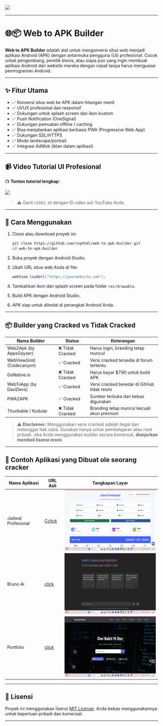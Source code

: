 <img src = "https://encrypted-tbn0.gstatic.com/images?q=tbn:ANd9GcS60fVDhcC8k4HrVf0QBVdDm16AofhTZWJJNw&s">

---

# 🌐📦 Web to APK Builder

**Web to APK Builder** adalah alat untuk mengonversi situs web menjadi aplikasi Android (APK) dengan antarmuka pengguna (UI) profesional. Cocok untuk pengembang, pemilik bisnis, atau siapa pun yang ingin membuat aplikasi Android dari website mereka dengan cepat tanpa harus menguasai pemrograman Android.

---

## ✨ Fitur Utama

* ✅ Konversi situs web ke APK dalam hitungan menit
* ✅ UI/UX profesional dan responsif
* ✅ Dukungan untuk splash screen dan ikon kustom
* ✅ Push Notification (OneSignal)
* ✅ Dukungan pemuatan offline / caching
* ✅ Bisa menjalankan aplikasi berbasis PWA (Progressive Web App)
* ✅ Dukungan SSL/HTTPS
* ✅ Mode landscape/portrait
* ✅ Integrasi AdMob (iklan dalam aplikasi)

---

## 📹 Video Tutorial UI Profesional

📺 **Tonton tutorial lengkap:**

<a href = "https://www.tiktok.com/@royhtml/video/7507841528899849478?is_from_webapp=1&sender_device=pc&web_id=7489705398321759751"><img src = "https://i.ytimg.com/vi/K7OKoPMszXI/maxresdefault.jpg"></a>

> ⚠️ Ganti `VIDEO_ID` dengan ID video asli YouTube Anda.

---

## 🚀 Cara Menggunakan

1. Clone atau download proyek ini:

   ```bash
   git clone https://github.com/royhtml/web-to-apk-builder.git
   cd web-to-apk-builder
   ```

2. Buka proyek dengan Android Studio.

3. Ubah URL situs web Anda di file:

   ```java
   webView.loadUrl("https://yourwebsite.com");
   ```

4. Tambahkan ikon dan splash screen pada folder `res/drawable`.

5. Build APK dengan Android Studio.

6. APK siap untuk diinstal di perangkat Android Anda.

---

## 📦 Builder yang Cracked vs Tidak Cracked

| Nama Builder             | Status          | Keterangan                                  |
| ------------------------ | --------------- | ------------------------------------------- |
| Web2Apk (by AppsGeyser)  | ❌ Tidak Cracked | Harus login, branding tetap muncul          |
| WebViewGold (Codecanyon) | ✅ Cracked       | Versi cracked tersedia di forum tertentu    |
| GoNative.io              | ❌ Tidak Cracked | Harus bayar \$790 untuk build APK           |
| WebToApp (by DaviDevs)   | ✅ Cracked       | Versi cracked beredar di GitHub tidak resmi |
| PWA2APK                  | ✅ Cracked       | Sumber terbuka dan bebas digunakan          |
| Thunkable / Kodular      | ❌ Tidak Cracked | Branding tetap muncul kecuali akun premium  |

> ⚠️ **Disclaimer:** Menggunakan versi cracked adalah ilegal dan melanggar hak cipta. Gunakan hanya untuk pembelajaran atau riset pribadi. Jika Anda menggunakan builder secara komersial, **dianjurkan membeli lisensi resmi**.

---

## 📱 Contoh Aplikasi yang Dibuat ole seorang cracker

| Nama Aplikasi  | URL Asli                                         | Tangkapan Layar                          |
| -------------- | ------------------------------------------------ | ---------------------------------------- |
| Jadwal Profesional  | [Cclick](https://jadwal-profesional.vercel.app/) | <img src ="Screenshot 2025-05-24 103019.png" width = "400px" height= "200px">    |
| Bruno Ai    | [click](https://dwibakti.netlify.app/) | <img src ="Screenshot 2025-05-24 102918.png" width ="400px" height ="200px">      |
| Portfolio  | [click](https://profiledwibaktindev.netlify.app/)               | <img src ="Screenshot 2025-05-24 102746.png" width = "400px" height="200px"> |

---

## 📄 Lisensi

Proyek ini menggunakan lisensi [MIT License](LICENSE). Anda bebas menggunakannya untuk keperluan pribadi dan komersial.

---
